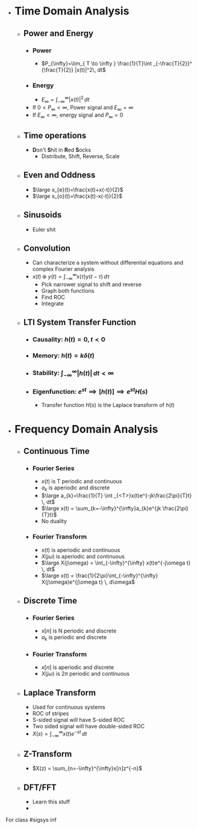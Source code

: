 - # Time Domain Analysis
	- ## Power and Energy
		- ### Power
			- $P_{\infty}=\lim_{ T \to \infty } \frac{1}{T}\int _{-\frac{T}{2}}^ {\frac{T}{2}} |x(t)|^2\, dt$
		- ### Energy
			- $E_{\infty}=\int _{-\infty}^ {\infty} |x(t)|^2\, dt$
		- If $0<P_{\infty}<\infty$, Power signal and $E_{\infty}=\infty$
		- If $E_{\infty}<\infty$, energy signal and $P_{\infty}=0$
	- ## Time operations
		- **D**on't **S**hit in **R**ed **S**ocks
			- Distribute, Shift, Reverse, Scale
	- ## Even and Oddness
		- $\large x_{e}(t)=\frac{x(t)+x(-t)}{2}$
		- $\large x_{o}(t)=\frac{x(t)-x(-t)}{2}$
	- ## Sinusoids
		- Euler shit
	- ## Convolution
		- Can characterize a system without differential equations and complex Fourier analysis
		- $x(t) \circledast y(t) = \int_{-\infty}^{\infty} x(\tau)y(t-\tau) \, d\tau$
			- Pick narrower signal to shift and reverse
			- Graph both functions
			- Find ROC
			- Integrate 
	- ## LTI System Transfer Function
		- ### Causality: $h(t) = 0, \,t<0$
		- ### Memory: $h(t)=k\delta(t)$
		- ### Stability: $\int_{-\infty}^{\infty} |h(t)| \, dt<\infty$
		- ### Eigenfunction: $e^{st} \implies [h(t)] \implies e^{st}H(s)$
			- Transfer function $H(s)$ is the Laplace transform of $h(t)$
- # Frequency Domain Analysis 
	- ## Continuous Time
		- ### Fourier Series
			- $x(t)$ is T periodic and continuous
			- $a_{k}$ is aperiodic and discrete
			- $\large a_{k}=\frac{1}{T} \int _{<T>}x(t)e^{-jk\frac{2\pi}{T}t} \, dt$
			- $\large x(t) = \sum_{k=-\infty}^{\infty}a_{k}e^{jk \frac{2\pi}{T}t}$
			- No duality
		- ### Fourier Transform
			- $x(t)$ is aperiodic and continuous
			- $X(j\omega)$ is aperiodic and continuous
			- $\large X(j\omega) = \int_{-\infty}^{\infty} x(t)e^{-j\omega t} \, dt$ 
			- $\large x(t) = \frac{1}{2\pi}\int_{-\infty}^{\infty} X(j\omega)e^{j\omega t} \, d\omega$
	- ## Discrete Time
		- ### Fourier Series
			- $x[n]$ is N periodic and discrete
			- $a_{k}$ is periodic and discrete
		- ### Fourier Transform
			- $x[n]$ is aperiodic and discrete
			- $X(j\omega)$ is $2\pi$ periodic and continuous
	- ## Laplace Transform
		- Used for continuous systems
		- ROC of stripes
		- S-sided signal will have S-sided ROC
		- Two sided signal will have double-sided ROC
		- $X(s)=\int_{-\infty}^{\infty} x(t)e^{-st} \, dt$
	- ## Z-Transform
		- $X(z) = \sum_{n=-\infty}^{\infty}x[n]z^{-n}$
	- ## DFT/FFT
		- Learn this stuff
		- 

For class #sigsys inf